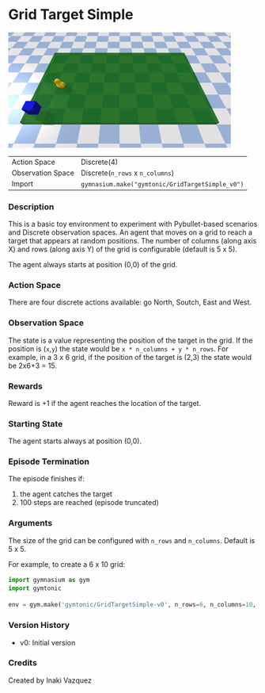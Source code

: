 # Grid Target Simple

![Grid Target](images/grid_target.gif)


|   |   |
|---|---|
| Action Space | Discrete(4) |
| Observation Space | Discrete(`n_rows` x `n_columns`) |
| Import | `gymnasium.make("gymtonic/GridTargetSimple_v0")` | 


### Description
This is a basic toy environment to experiment with Pybullet-based scenarios and Discrete observation spaces. An agent that moves on a grid to reach a target that appears at random positions. The number of columns (along axis X) and rows (along axis Y) of the grid is configurable (default is 5 x 5).

The agent always starts at position (0,0) of the grid.

### Action Space
There are four discrete actions available: go North, Soutch, East and West.

### Observation Space
The state is a value representing the position of the target in the grid. If the position is (`x`,`y`) the state would be `x * n_columns + y * n_rows`. For example, in a 3 x 6 grid, if the position of the target is (2,3) the state would be 2x6+3 = 15. 

### Rewards
Reward is +1 if the agent reaches the location of the target.

### Starting State
The agent starts always at position (0,0).

### Episode Termination
The episode finishes if:
1) the agent catches the target
2) 100 steps are reached (episode truncated)

### Arguments
The size of the grid can be configured with `n_rows` and `n_columns`. Default is 5 x 5.

For example, to create a 6 x 10 grid:
```python
import gymnasium as gym
import gymtonic

env = gym.make('gymtonic/GridTargetSimple-v0', n_rows=6, n_columns=10, render_mode='human')
```

### Version History
- v0: Initial version

<!-- ### References -->

### Credits
Created by Inaki Vazquez
